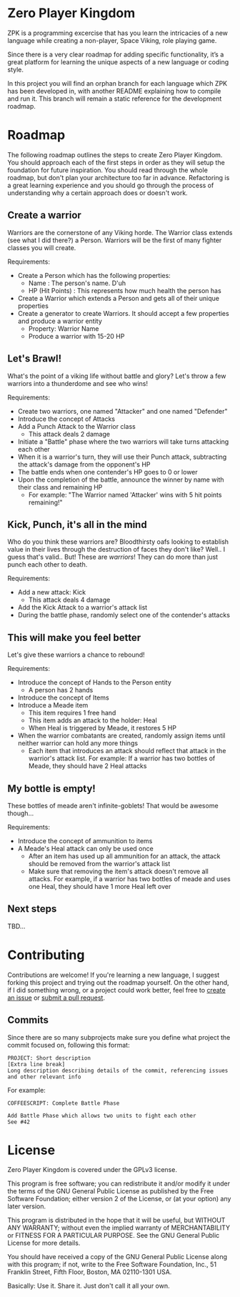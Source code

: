 # Zero Player Kingdom

ZPK is a programming excercise that has you learn the intricacies of a new language while creating a non-player, Space Viking, role playing game.

Since there is a very clear roadmap for adding specific functionality, it’s a great platform for learning the unique aspects of a new language or coding style.

In this project you will find an orphan branch for each language which ZPK has been developed in, with another README explaining how to compile and run it. This branch will remain a static reference for the development roadmap.

# Roadmap

The following roadmap outlines the steps to create Zero Player Kingdom. You should approach each of the first steps in order as they will setup the foundation for future inspiration. You should read through the whole roadmap, but don't plan your architecture too far in advance. Refactoring is a great learning experience and you should go through the process of understanding why a certain approach does or doesn't work.

## Create a warrior 

Warriors are the cornerstone of any Viking horde. The Warrior class extends (see what I did there?) a Person. Warriors will be the first of many fighter classes you will create.

Requirements:
* Create a Person which has the following properties:
    * Name <string>: The person's name. D'uh
    * HP (Hit Points) <number>: This represents how much health the person has
* Create a Warrior which extends a Person and gets all of their unique properties
* Create a generator to create Warriors. It should accept a few properties and produce a warrior entity
    * Property: Warrior Name
    * Produce a warrior with 15-20 HP

## Let's Brawl! 

What's the point of a viking life without battle and glory? Let's throw a few warriors into a thunderdome and see who wins!

Requirements:
* Create two warriors, one named "Attacker" and one named "Defender"
* Introduce the concept of Attacks
* Add a Punch Attack to the Warrior class
    * This attack deals 2 damage
* Initiate a "Battle" phase where the two warriors will take turns attacking each other
* When it is a warrior's turn, they will use their Punch attack, subtracting the attack's damage from the opponent's HP
* The battle ends when one contender's HP goes to 0 or lower
* Upon the completion of the battle, announce the winner by name with their class and remaining HP
  * For example: "The Warrior named 'Attacker' wins with 5 hit points remaining!" 

## Kick, Punch, it's all in the mind

Who do you think these warriors are? Bloodthirsty oafs looking to establish value in their lives through the destruction of faces they don't like? Well.. I guess that's valid.. But! These are _warriors_! They can do more than just punch each other to death.

Requirements:
* Add a new attack: Kick
    * This attack deals 4 damage
* Add the Kick Attack to a warrior's attack list
* During the battle phase, randomly select one of the contender's attacks

## This will make you feel better

Let's give these warriors a chance to rebound! 

Requirements:
* Introduce the concept of Hands to the Person entity
  * A person has 2 hands
* Introduce the concept of Items
* Introduce a Meade item
  * This item requires 1 free hand
  * This item adds an attack to the holder: Heal
  * When Heal is triggered by Meade, it restores 5 HP
* When the warrior combatants are created, randomly assign items until neither warrior can hold any more things
  * Each item that introduces an attack should reflect that attack in the warrior's attack list. For example: If a warrior has two bottles of Meade, they should have 2 Heal attacks

## My bottle is empty!

These bottles of meade aren't infinite-goblets! That would be awesome though...

Requirements:
* Introduce the concept of ammunition to items
* A Meade's Heal attack can only be used once
  * After an item has used up all ammunition for an attack, the attack should be removed from the warrior's attack list
  * Make sure that removing the item's attack doesn't remove all attacks. For example, if a warrior has two bottles of meade and uses one Heal, they should have 1 more Heal left over

## Next steps

TBD...

# Contributing

Contributions are welcome! If you're learning a new language, I suggest forking this project and trying out the roadmap yourself. On the other hand, if I did something wrong, or a project could work better, feel free to [create an issue](https://github.com/azanebrain/zero-player-kingdom/issues/new) or [submit a pull request](https://github.com/azanebrain/zero-player-kingdom/pulls). 

## Commits

Since there are so many subprojects make sure you define what project the commit focused on, following this format: 

```
PROJECT: Short description
[Extra line break]
Long description describing details of the commit, referencing issues and other relevant info
```

For example:

```
COFFEESCRIPT: Complete Battle Phase

Add Battle Phase which allows two units to fight each other
See #42
```

# License

Zero Player Kingdom is covered under the GPLv3 license.

This program is free software; you can redistribute it and/or modify it under the terms of the GNU General Public License as published by the Free Software Foundation; either version 2 of the License, or (at your option) any later version.

This program is distributed in the hope that it will be useful, but WITHOUT ANY WARRANTY; without even the implied warranty of MERCHANTABILITY or FITNESS FOR A PARTICULAR PURPOSE.  See the GNU General Public License for more details.

You should have received a copy of the GNU General Public License along with this program; if not, write to the Free Software Foundation, Inc., 51 Franklin Street, Fifth Floor, Boston, MA 02110-1301 USA.

Basically: Use it. Share it. Just don't call it all your own.
